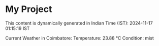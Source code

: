 # My Project

This content is dynamically generated in Indian Time (IST): 2024-11-17 01:15:19 IST


Current Weather in Coimbatore:
Temperature: 23.88 °C
Condition: mist
